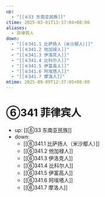 ```yaml
---
up:
  - "[[⑥33 东南亚民族]]"
ctime: 2025-03-01T13:37:04+08:00
aliases:
  - 菲律宾人
down:
  - "[[⑥341.1 比萨扬人（米沙鄢人）]]"
  - "[[⑥341.2 他加禄人]]"
  - "[[⑥341.3 伊洛克人]]"
  - "[[⑥341.4 比科尔人]]"
  - "[[⑥341.5 伊富高人]]"
  - "[[⑥341.6 阿埃塔人]]"
  - "[[⑥341.7 摩洛人]]"
mtime: 2025-09-09T12:37:05+08:00
---
```


# ⑥341 菲律宾人

- up: [[⑥33 东南亚民族]]
- down:	
	- [[⑥341.1 比萨扬人（米沙鄢人）]]
	- [[⑥341.2 他加禄人]]
	- [[⑥341.3 伊洛克人]]
	- [[⑥341.4 比科尔人]]
	- [[⑥341.5 伊富高人]]
	- [[⑥341.6 阿埃塔人]]
	- [[⑥341.7 摩洛人]]
	
